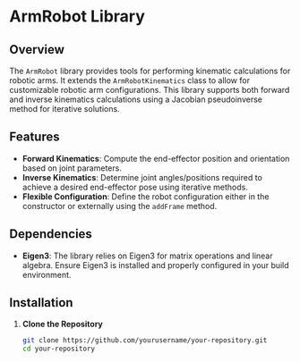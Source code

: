 # ArmRobot Library

## Overview

The `ArmRobot` library provides tools for performing kinematic calculations for robotic arms. It extends the `ArmRobotKinematics` class to allow for customizable robotic arm configurations. This library supports both forward and inverse kinematics calculations using a Jacobian pseudoinverse method for iterative solutions.

## Features

- **Forward Kinematics**: Compute the end-effector position and orientation based on joint parameters.
- **Inverse Kinematics**: Determine joint angles/positions required to achieve a desired end-effector pose using iterative methods.
- **Flexible Configuration**: Define the robot configuration either in the constructor or externally using the `addFrame` method.

## Dependencies

- **Eigen3**: The library relies on Eigen3 for matrix operations and linear algebra. Ensure Eigen3 is installed and properly configured in your build environment.

## Installation

1. **Clone the Repository**

   ```bash
   git clone https://github.com/yourusername/your-repository.git
   cd your-repository
